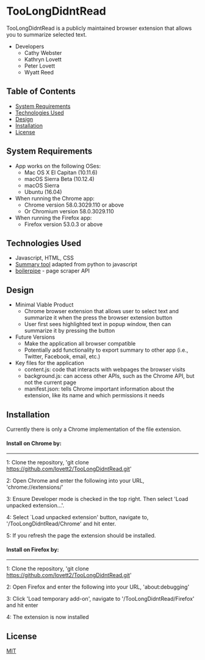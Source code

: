 # TooLongDidntRead
TooLongDidntRead is a publicly maintained browser extension that allows you to summarize selected text.
- Developers
    - Cathy Webster
    - Kathryn Lovett
    - Peter Lovett
    - Wyatt Reed

## Table of Contents
- [System Requirements](#system-requirements)
- [Technologies Used](#technologies-used)
- [Design](#design)
- [Installation](#installation)
- [License](#license)

## System Requirements
- App works on the following OSes:
	- Mac OS X El Capitan (10.11.6)
	- macOS Sierra Beta (10.12.4)
	- macOS Sierra
	- Ubuntu (16.04)
- When running the Chrome app:
	- Chrome version 58.0.3029.110 or above
	- Or Chromium version 58.0.3029.110
- When running the Firefox app:
	- Firefox version 53.0.3 or above

## Technologies Used
- Javascript, HTML, CSS
- [Summary tool](https://gist.github.com/shlomibabluki/5473521) adapted from python to javascript
- [boilerpipe](http://boilerpipe-web.appspot.com/) - page scraper API

## Design
- Minimal Viable Product
    - Chrome browser extension that allows user to select text and summarize it when the press the browser extension button
    - User first sees highlighted text in popup window, then can summarize it by pressing the button
- Future Versions 
    - Make the application all browser compatible
    - Potentially add functionality to export summary to other app (i.e., Twitter, Facebook, email, etc.)
- Key files for the application
    - content.js: code that interacts with webpages the browser visits
    - background.js: can access other APIs, such as the Chrome API, but not the current page
    - manifest.json: tells Chrome important information about the extension, like its name and which permissions it needs

## Installation
Currently there is only a Chrome implementation of the file extension. 

#### Install on Chrome by:
--------------

1: Clone the repository, 'git clone https://github.com/lovett2/TooLongDidntRead.git'

2: Open Chrome and enter the following into your URL, 'chrome://extensions/'

3: Ensure Developer mode is checked in the top right. Then select 'Load unpacked extension...'.

4: Select `Load unpacked extension' button, navigate to, '/TooLongDidntRead/Chrome' and hit enter.

5: If you refresh the page the extension should be installed.

#### Install on Firefox by:
--------------

1: Clone the repository, 'git clone https://github.com/lovett2/TooLongDidntRead.git'

2: Open Firefox and enter the following into your URL, 'about:debugging'

3: Click 'Load temporary add-on', navigate to '/TooLongDidntRead/Firefox' and hit enter

4: The extension is now installed

## License

[MIT](LICENSE)
